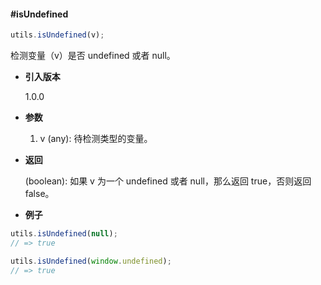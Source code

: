 #### #isUndefined

```javascript
utils.isUndefined(v);
```

检测变量（v）是否 undefined 或者 null。

- **引入版本**

    1.0.0

- **参数**

    1. v (any): 待检测类型的变量。

- **返回**

    (boolean): 如果 v 为一个 undefined 或者 null，那么返回 true，否则返回 false。

- **例子**

```javascript
utils.isUndefined(null);
// => true

utils.isUndefined(window.undefined);
// => true
```
